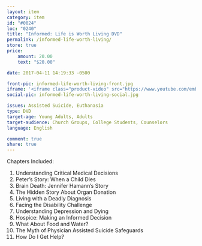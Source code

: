```yaml
---
layout: item
category: item
id: "#0024"
loc: "0240"
title: "Informed: Life is Worth Living DVD"
permalink: /informed-life-worth-living/
store: true
price:
    amount: 20.00
    text: "$20.00"

date: 2017-04-11 14:19:33 -0500

front-pic: informed-life-worth-living-front.jpg
iframe: '<iframe class="product-video" src="https://www.youtube.com/embed/videoseries?list=PLGVGqKenM6q-0U6TDwVZ_qUgzKa3JHJFi" frameborder="0" allowfullscreen></iframe>'
social-pic: informed-life-worth-living-social.jpg

issues: Assisted Suicide, Euthanasia
type: DVD
target-age: Young Adults, Adults
target-audience: Church Groups, College Students, Counselors
language: English

comment: true
share: true
---
```

<p>Chapters Included:</p>
<ol>
	<li>Understanding Critical Medical Decisions</li>
	<li>Peter’s Story: When a Child Dies</li>
	<li>Brain Death: Jennifer Hamann’s Story</li>
	<li>The Hidden Story About Organ Donation</li>
	<li>Living with a Deadly Diagnosis</li>
	<li>Facing the Disability Challenge</li>
	<li>Understanding Depression and Dying</li>
	<li>Hospice: Making an Informed Decision</li>
	<li>What About Food and Water?</li>
	<li>The Myth of Physician Assisted Suicide Safeguards</li>
	<li>How Do I Get Help?</li>
</ol>
